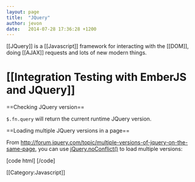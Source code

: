 ```yaml
---
layout: page
title:  "JQuery"
author: jevon
date:   2014-07-28 17:36:28 +1200
---
```


[[JQuery]] is a [[Javascript]] framework for interacting with the [[DOM]], doing [[AJAX]] requests and lots of new modern things.

# [[Integration Testing with EmberJS and JQuery]]

==Checking JQuery version==

`$.fn.query` will return the current runtime JQuery version.

==Loading multiple JQuery versions in a page==

From http://forum.jquery.com/topic/multiple-versions-of-jquery-on-the-same-page, you can use <a href="http://api.jquery.com/jquery.noconflict/">jQuery.noConflict()</a> to load multiple versions:

[code html]
    <script src='jquery-1.3.2.js'></script>
    <script>
    var jq132 = jQuery.noConflict();
    </script>
    <script src='jquery-1.4.2.js'></script>
    <script>
    var jq142 = jQuery.noConflict();
    </script>
[/code]

[[Category:Javascript]]